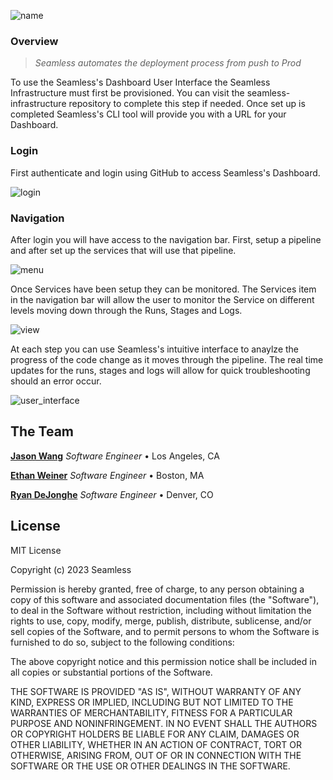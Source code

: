 ![name](https://user-images.githubusercontent.com/74154385/228689679-1de28721-ca1d-4a6a-a7a9-dbcf26c54f59.png)

### Overview

> _Seamless automates the deployment process from push to Prod_

To use the Seamless's Dashboard User Interface the Seamless Infrastructure must first be provisioned. You can visit the seamless-infrastructure repository to complete this step if needed. Once set up is completed Seamless's CLI tool will provide you with a URL for your Dashboard.

### Login

First authenticate and login using GitHub to access Seamless's Dashboard.

![login](https://user-images.githubusercontent.com/74154385/228920180-5dae20ff-0171-44fd-b189-4f4149dbfa37.png)

### Navigation

After login you will have access to the navigation bar. First, setup a pipeline and after set up the services that will use that pipeline.

![menu](https://user-images.githubusercontent.com/74154385/228921767-91e8f772-fba5-42a1-a252-5c82e9d86219.png)



Once Services have been setup they can be monitored. The Services item in the navigation bar will allow the user to monitor the Service on different levels moving down through the Runs, Stages and Logs.

![view](https://user-images.githubusercontent.com/74154385/228922551-ddb25a8f-71db-4cc6-9982-90bea1252607.png)

At each step you can use Seamless's intuitive interface to anaylze the progress of the code change as it moves through the pipeline. The real time updates for the runs, stages and logs will allow for quick troubleshooting should an error occur.

![user_interface](https://user-images.githubusercontent.com/74154385/228923485-b093ec46-db34-428b-a533-d0ad40f9acdd.png)


## The Team
**<a href="https://github.com/jasonherngwang" target="_blank">Jason Wang</a>** _Software Engineer_ • Los Angeles, CA

**<a href="https://github.com/ethanjweiner" target="_blank">Ethan Weiner</a>** _Software Engineer_ • Boston, MA

**<a href="https://github.com/RDeJonghe" target="_blank">Ryan DeJonghe</a>** _Software Engineer_ • Denver, CO

## License

MIT License

Copyright (c) 2023 Seamless

Permission is hereby granted, free of charge, to any person obtaining a copy of this software and associated documentation files (the "Software"), to deal in the Software without restriction, including without limitation the rights to use, copy, modify, merge, publish, distribute, sublicense, and/or sell copies of the Software, and to permit persons to whom the Software is furnished to do so, subject to the following conditions:

The above copyright notice and this permission notice shall be included in all copies or substantial portions of the Software.

THE SOFTWARE IS PROVIDED "AS IS", WITHOUT WARRANTY OF ANY KIND, EXPRESS OR IMPLIED, INCLUDING BUT NOT LIMITED TO THE WARRANTIES OF MERCHANTABILITY, FITNESS FOR A PARTICULAR PURPOSE AND NONINFRINGEMENT. IN NO EVENT SHALL THE AUTHORS OR COPYRIGHT HOLDERS BE LIABLE FOR ANY CLAIM, DAMAGES OR OTHER LIABILITY, WHETHER IN AN ACTION OF CONTRACT, TORT OR OTHERWISE, ARISING FROM, OUT OF OR IN CONNECTION WITH THE SOFTWARE OR THE USE OR OTHER DEALINGS IN THE SOFTWARE.

